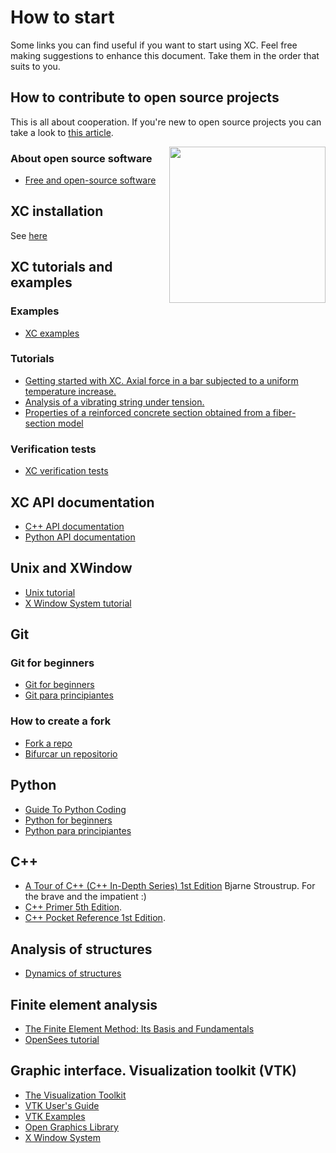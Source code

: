 # How to start

Some links you can find useful if you want to start using XC. Feel free  making suggestions to enhance this document. Take them in the order that suits to you.

## How to contribute to open source projects

This is all about cooperation. If you're new to open source projects you can take a look to [this article](https://www.freecodecamp.org/news/how-to-contribute-to-open-source-projects-beginners-guide/).

<!-- ![cooperation](https://upload.wikimedia.org/wikipedia/commons/6/6d/Concurs_de_castells_Tarragona_2008_42._Castellers_de_Sants_4de8.jpg "Cooperation") -->

<img align="right" src="https://upload.wikimedia.org/wikipedia/commons/6/6d/Concurs_de_castells_Tarragona_2008_42._Castellers_de_Sants_4de8.jpg" width="250" />

### About open source software

- [Free and open-source software](https://en.wikipedia.org/wiki/Portal:Free_and_open-source_software)

## XC installation

See [here](https://github.com/xcfem/xc/blob/master/install/install.md)

## XC tutorials and examples

### Examples
- [XC examples](https://github.com/xcfem/xc_examples)

### Tutorials
- [Getting started with XC. Axial force in a bar subjected to a uniform temperature increase.](https://github.com/xcfem/xc_examples/blob/master/XC_tutorial_001/tutorial001_truss_temp.pdf)
- [Analysis of a vibrating string under tension.](https://raw.githubusercontent.com/xcfem/xc_examples/master/XC_tutorial_002/tutorial002_eigen_vibr_string.pdf)
- [Properties of a reinforced concrete section obtained from a fiber-section model](https://raw.githubusercontent.com/xcfem/xc_examples/master/XC_tutorial_003/tutorial003_fiber_section.pdf)

### Verification tests
- [XC verification tests](https://github.com/xcfem/xc/tree/master/verif/tests)


## XC API documentation

- [C++ API documentation](https://codedocs.xyz/xcfem/xc/index.html)
- [Python API documentation](https://xcfem.github.io/XCmanual/)

## Unix and XWindow

- [Unix tutorial](https://www.tutorialspoint.com/unix/index.htm)
- [X Window System tutorial](https://www.astro.princeton.edu/~strauss/AST303/Xintro.pdf)

## Git

### Git for beginners

- [Git for beginners](https://product.hubspot.com/blog/git-and-github-tutorial-for-beginners)
- [Git para principiantes](https://www.ionos.es/digitalguide/paginas-web/desarrollo-web/tutorial-de-git/)

### How to create a fork

- [Fork a repo](https://docs.github.com/en/github/getting-started-with-github/quickstart/fork-a-repo)
- [Bifurcar un repositorio](https://docs.github.com/es/github/getting-started-with-github/quickstart/fork-a-repo)

## Python

- [Guide To Python Coding](https://pythonguides.com/guide-to-python-coding/)
- [Python for beginners](https://www.python.org/about/gettingstarted/)
- [Python para principiantes](https://www.ionos.es/digitalguide/paginas-web/desarrollo-web/tutorial-de-python/)

## C++

- [A Tour of C++ (C++ In-Depth Series) 1st Edition](https://geni.us/6fnnXpc) Bjarne Stroustrup. For the brave and the impatient :)
- [C++ Primer 5th Edition](https://geni.us/Y6Udqa).
- [C++ Pocket Reference 1st Edition](https://geni.us/w3tnB9).


## Analysis of structures

- [Dynamics of structures](https://www.pearson.com/us/higher-education/product/Chopra-Dynamics-of-Structures-3rd-Edition/9780131561748.html)

## Finite element analysis

- [The Finite Element Method: Its Basis and Fundamentals](https://www.elsevier.com/books/the-finite-element-method-its-basis-and-fundamentals/zienkiewicz/978-1-85617-633-0)
- [OpenSees tutorial](https://opensees.berkeley.edu/workshop/NEESgridUser-EndWorkshop2005_presentations/NEESgridUser-EndWorkshopOpenSeesTutorial_SilviaMazzoni2005.pdf)

## Graphic interface. Visualization toolkit (VTK)

- [The Visualization Toolkit](https://vtk.org/vtk-textbook/)
- [VTK User's Guide](https://vtk.org/documentation/)
- [VTK Examples](https://kitware.github.io/vtk-examples/site/)
- [Open Graphics Library](https://en.wikipedia.org/wiki/OpenGL)
- [X Window System](https://en.wikipedia.org/wiki/X_Window_System)
